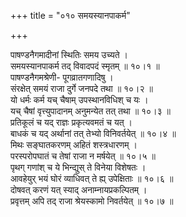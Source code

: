 +++
title = "०१० समयस्यानपाकर्म"

+++

पाषण्डनैगमादीनां स्थितिः समय उच्यते ।  
समयस्यानपाकर्म तद् विवादपदं स्मृतम् ॥ १०।१ ॥  
पाषण्डनैगमश्रेणी- पूगव्रातगणादिषु ।  
संरक्षेत् समयं राजा दुर्गे जनपदे तथा ॥ १०।२ ॥  
यो धर्मः कर्म यच् चैषाम् उपस्थानविधिश् च यः ।  
यच् चैषां वृत्त्युपादानम् अनुमन्येत तत् तथा ॥ १०।३ ॥  
प्रतिकूलं च यद् राज्ञः प्रकृत्यवमतं च यत् ।  
बाधकं च यद् अर्थानां तत् तेभ्यो विनिवर्तयेत् ॥ १०।४ ॥  
मिथः सङ्घातकरणम् अहितं शस्त्रधारणम् ।  
परस्परोपघातं च तेषां राजा न मर्षयेत् ॥ १०।५ ॥  
पृथग् गणांश् च ये भिन्द्युस् ते विनेया विशेषतः ।  
आवहेयुर् भयं घोरं व्याधिवत् ते ह्य् उपेक्षिताः ॥ १०।६ ॥  
दोषवत् करणं यत् स्याद् अनाम्नायप्रकल्पितम् ।  
प्रवृत्तम् अपि तद् राजा श्रेयस्कामो निवर्तयेत् ॥ १०।७ ॥
